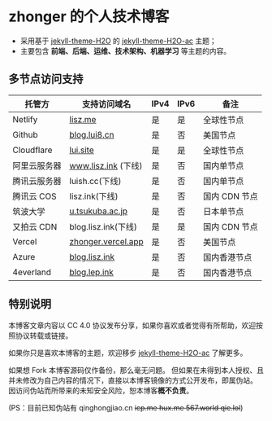 # zhonger 的个人技术博客

- 采用基于 [jekyll-theme-H2O](https://github.com/kaeyleo/jekyll-theme-H2O) 的 [jekyll-theme-H2O-ac](https://github.com/zhonger/jekyll-theme-H2O-ac) 主题；
- 主要包含 **前端、后端、运维、技术架构、机器学习** 等主题的内容。

## 多节点访问支持

| 托管方 | 支持访问域名 | IPv4 | IPv6 | 备注 |
| ------------- | ------------- | ------------- | ------------- | ------------- |
| Netlify | [lisz.me](https://lisz.me) | 是 | 是 | 全球性节点 |
| Github | [blog.lui8.cn](https://blog.lui8.cn) | 是 | 否 | 美国节点 |
| Cloudflare| [lui.site](https://lui.site) | 是 | 是 | 全球性节点 |
| 阿里云服务器 | www.lisz.ink (下线) | 是 | 否 | 国内单节点 |
| 腾讯云服务器 | luish.cc(下线) | 是 | 否 | 国内单节点 |
| 腾讯云 COS | lisz.ink(下线) | 是 | 否 | 国内 CDN 节点 |
| 筑波大学 | [u.tsukuba.ac.jp](https://www.u.tsukuba.ac.jp/~s2036012/) | 是 | 否 | 日本单节点 |
| 又拍云 CDN | blog.lisz.ink(下线) | 是 | 是 | 国内 CDN 节点 |
| Vercel | [zhonger.vercel.app](https://zhonger.vercel.app) | 是 | 否 | 美国节点 |
| Azure | [blog.lisz.ink](https://blog.lisz.ink) | 是 | 否 | 国内香港节点 |
| 4everland | [blog.lep.ink](https://blog.lep.ink) | 是 | 否 | 国内香港节点 |

## 特别说明

本博客文章内容以 CC 4.0 协议发布分享，如果你喜欢或者觉得有所帮助，欢迎按照协议转载或链接。

如果你只是喜欢本博客的主题，欢迎移步 [jekyll-theme-H2O-ac](https://github.com/zhonger/jekyll-theme-h2o-ac) 了解更多。

如果想 Fork 本博客源码仅作备份，那么毫无问题。
但如果在未得到本人授权、且并未修改为自己内容的情况下，直接以本博客镜像的方式公开发布，即属伪站。
因访问伪站而所带来的未知安全风险，恕本博客**概不负责**。

(PS：目前已知伪站有 qinghongjiao.cn ~~icp.me hux.me 567.world qie.lol~~)
